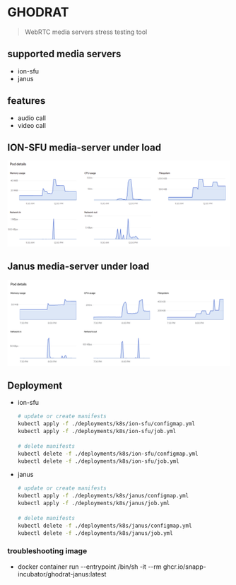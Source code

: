 # GHODRAT

> WebRTC media servers stress testing tool

## supported media servers

- ion-sfu
- janus

## features

- audio call
- video call


## ION-SFU media-server under load

<p align="center">
  <img src="assets/statistics-ion-sfu.png" />
</p>

## Janus media-server under load

<p align="center">
  <img src="assets/statistics-janus.png" />
</p>

## Deployment

- ion-sfu

    ``` zsh
    # update or create manifests
    kubectl apply -f ./deployments/k8s/ion-sfu/configmap.yml
    kubectl apply -f ./deployments/k8s/ion-sfu/job.yml

    # delete manifests
    kubectl delete -f ./deployments/k8s/ion-sfu/configmap.yml
    kubectl delete -f ./deployments/k8s/ion-sfu/job.yml
    ```

- janus

    ``` zsh
    # update or create manifests
    kubectl apply -f ./deployments/k8s/janus/configmap.yml
    kubectl apply -f ./deployments/k8s/janus/job.yml

    # delete manifests
    kubectl delete -f ./deployments/k8s/janus/configmap.yml
    kubectl delete -f ./deployments/k8s/janus/job.yml
    ```



### troubleshooting image

- docker container run --entrypoint /bin/sh -it --rm ghcr.io/snapp-incubator/ghodrat-janus:latest
